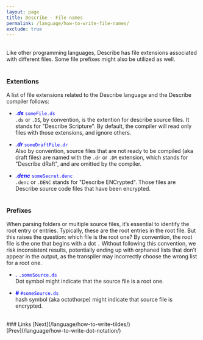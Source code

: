 ```yaml
---
layout: page
title: Describe - File names
permalink: /language/how-to-write-file-names/
exclude: true
---
```

<br>Like other programming languages, Describe has file extensions associated with different files. Some file prefixes might also be utilized as well.<br><br>


### Extentions
A list of file extensions related to the Describe language and the Describe compiler follows:

* <span style="color:blue">**_.ds_** ```someFile.ds```</span><br>
```.ds``` or ```.DS```, by convention, is the extention for describe source files. It stands for "Describe Scripture". By default, the compiler will read only files with those extensions, and ignore others. 

* <span style="color:blue">**_.dr_** ```someDraftFile.dr```</span><br>
Also by convention, source files that are not ready to be compiled (aka draft files) are named with the ```.dr``` or ```.DR``` extension, which stands for "Describe dRaft", and are omitted by the compiler.

<!--
* <span style="color:blue">**_.dart_** ```someArtifact.dart```</span><br>
```.dart``` or ```.DART``` stands for "Describe ARTifact". Those are artifact files for the compiler.
-->

* <span style="color:blue">**_.denc_** ```someSecret.denc```</span><br>
```.denc``` or ```.DENC``` stands for "Describe ENCrypted". Those files are Describe source code files that have been encrypted.
<br><br>

### Prefixes

When parsing folders or multiple source files, it’s essential to identify the root entry or entries. Typically, these are the root entries in the root file. But this raises the question: which file is the root one? By convention, the root file is the one that begins with a dot `.` Without following this convention, we risk inconsistent results, potentially ending up with orphaned lists that don’t appear in the output, as the transpiler may incorrectly choose the wrong list for a root one.   

* <span style="color:blue">**_._** ```.someSource.ds```</span><br>
Dot symbol might indicate that the source file is a root one.

<!--
* <span style="color:blue">**_@_** ```@someSource.ds```</span><br>
"At" symbol might indicate that the source file is a root one.
-->

* <span style="color:blue">**_#_** ```#someSource.ds```</span><br>
hash symbol (aka octothorpe) might indicate that source file is encrypted.

<br>
### Links
[Next](/language/how-to-write-tildes/)<br>
[Prev](/language/how-to-write-dot-notation/)

